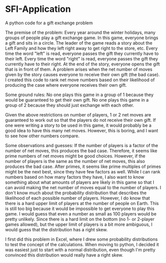 # SFI-Application
A python code for a gift exchange problem

The premise of the problem: 
Every year around the winter holidays, many groups of people play a gift exchange game. In this game, everyone brings a gift and sits in a circle. The leader of the game reads a story about the Left Family and how they left right away to get right to the store, etc. Every time the word "left" is read, everyone passes the gift they currently have to their left. Every time the word "right" is read, everyone passes the gift they currently have to their right. 
At the end of the story, everyone opens the gift that is in front of them. 
A problem arises when the net number of moves given by the story causes everyone to receive their own gift (the bad case). 
I created this code to rank net move numbers based on their likelihood of producing the case where everyone receives their own gift. 

Some ground rules:
No one plays this game in a group of 1 because they would be guaranteed to get their own gift.
No one plays this game in a group of 2 because they should just exchange with each other. 

Given the above restrictions on number of players, 1 or 2 net moves are guaranteed to work out so that the players do not receive their own gift. If one were writing a story to be used in this game, it would probably be a good idea to have this many net moves. However, this is boring, and I want to see how other numbers compare. 

Some observations and guesses:
If the number of players is a factor of the number of net moves, this produces the bad case.
Therefore, it seems like prime numbers of net moves might be good choices. However, if the number of players is the same as the number of net moves, this also produces the bad case. 
After primes, it seems like prime multiples of primes might be the next best, since they have few factors as well.
While I can rank numbers based on how many factors they have, I also want to know something about what amounts of players are likely in this game so that I can avoid making the net number of moves equal to the number of players. 
I don't know much about the probability distribution that describes the likelihood of each possible number of players. However, I do know that there is a hard upper limit of players at the number of people on Earth. This is still too big because it would be impossible to get everyone to play this game. I would guess that even a number as small as 100 players would be pretty unlikely. 
Since there is a hard limit on the bottom (no 1- or 2-player games allowed), but the upper limit of players is a bit more ambiguous, I would guess that the distribution has a right skew. 

I first did this problem in Excel, where I drew some probability distributions to test the concept of the calculations. When moving to python, I decided it was easiest just to start with a normal distribution, even though I'm pretty convinced this distribution would really have a right skew. 


